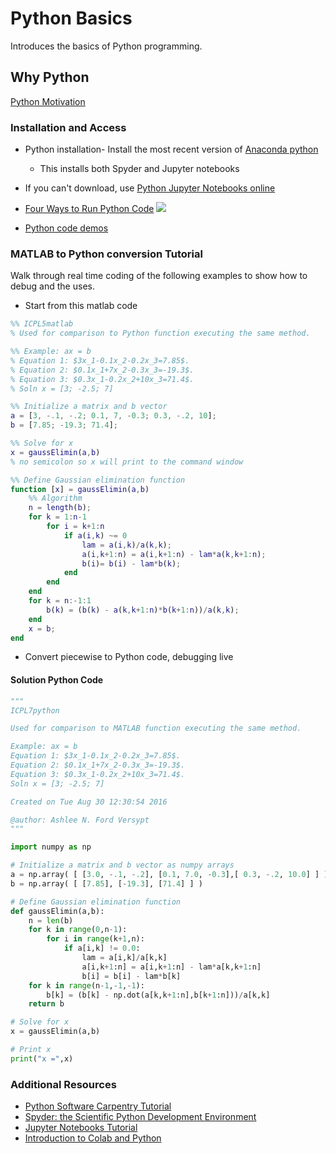 # **Python Basics**
Introduces the basics of Python programming.

## **Why Python**
  [Python Motivation](https://towardsdatascience.com/why-python-is-not-the-programming-language-of-the-future-30ddc5339b66)
  
### **Installation and Access**
* Python installation- Install the most recent version of [Anaconda python](https://www.anaconda.com/products/individual)
  * This installs both Spyder and Jupyter notebooks
* If you can't download, use [Python Jupyter Notebooks online](https://colab.research.google.com/notebooks/intro.ipynb#recent=true) 
* [Four Ways to Run Python Code](https://www.youtube.com/watch?v=BRQ2DDpByE4&feature=emb_title&ab_channel=AshleeN.FordVersypt)
[![](http://img.youtube.com/vi/BRQ2DDpByE4/0.jpg)](http://www.youtube.com/watch?v=BRQ2DDpByE4 "")

* [Python code demos](https://bitbucket.org/ashleefv/checlassfa20/src/master/Pre%20Class%20Activities/Python/)

### **MATLAB to Python conversion Tutorial**
Walk through real time coding of the following examples to show how to debug and the uses.
* Start from this matlab code
```MATLAB
%% ICPL5matlab
% Used for comparison to Python function executing the same method.

%% Example: ax = b 
% Equation 1: $3x_1-0.1x_2-0.2x_3=7.85$. 
% Equation 2: $0.1x_1+7x_2-0.3x_3=-19.3$. 
% Equation 3: $0.3x_1-0.2x_2+10x_3=71.4$.
% Soln x = [3; -2.5; 7]

%% Initialize a matrix and b vector
a = [3, -.1, -.2; 0.1, 7, -0.3; 0.3, -.2, 10];
b = [7.85; -19.3; 71.4];

%% Solve for x
x = gaussElimin(a,b)
% no semicolon so x will print to the command window

%% Define Gaussian elimination function
function [x] = gaussElimin(a,b)
    %% Algorithm
    n = length(b);
    for k = 1:n-1
        for i = k+1:n
            if a(i,k) ~= 0
                lam = a(i,k)/a(k,k);
                a(i,k+1:n) = a(i,k+1:n) - lam*a(k,k+1:n);
                b(i)= b(i) - lam*b(k);
            end
        end
    end
    for k = n:-1:1
        b(k) = (b(k) - a(k,k+1:n)*b(k+1:n))/a(k,k);
    end
    x = b;
end
```
* Convert piecewise to Python code, debugging live

#### **Solution Python Code**
```python
"""
ICPL7python

Used for comparison to MATLAB function executing the same method.

Example: ax = b 
Equation 1: $3x_1-0.1x_2-0.2x_3=7.85$.                
Equation 2: $0.1x_1+7x_2-0.3x_3=-19.3$. 
Equation 3: $0.3x_1-0.2x_2+10x_3=71.4$.
Soln x = [3; -2.5; 7]

Created on Tue Aug 30 12:30:54 2016

@author: Ashlee N. Ford Versypt
"""

import numpy as np

# Initialize a matrix and b vector as numpy arrays
a = np.array( [ [3.0, -.1, -.2], [0.1, 7.0, -0.3],[ 0.3, -.2, 10.0] ] )
b = np.array( [ [7.85], [-19.3], [71.4] ] )

# Define Gaussian elimination function
def gaussElimin(a,b):
    n = len(b)
    for k in range(0,n-1):
        for i in range(k+1,n):
            if a[i,k] != 0.0:
                lam = a[i,k]/a[k,k]
                a[i,k+1:n] = a[i,k+1:n] - lam*a[k,k+1:n]
                b[i] = b[i] - lam*b[k]
    for k in range(n-1,-1,-1):
        b[k] = (b[k] - np.dot(a[k,k+1:n],b[k+1:n]))/a[k,k]
    return b

# Solve for x
x = gaussElimin(a,b)

# Print x
print("x =",x)
```
  
### **Additional Resources**
* [Python Software Carpentry Tutorial](https://swcarpentry.github.io/python-novice-inflammation/)
* [Spyder: the Scientific Python Development Environment](https://fangohr.github.io/blog/spyder-the-scientific-python-development-environment.html)
* [Jupyter Notebooks Tutorial](https://www.datacamp.com/community/tutorials/tutorial-jupyter-notebook)
* [Introduction to Colab and Python](https://colab.research.google.com/github/tensorflow/examples/blob/master/courses/udacity_intro_to_tensorflow_for_deep_learning/l01c01_introduction_to_colab_and_python.ipynb#scrollTo=X9uIpOS2zx7k)
